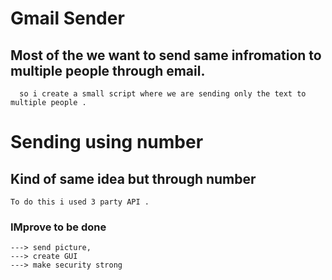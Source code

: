 
# Gmail Sender
  ## Most of the we want to send same infromation to multiple people through email.
      so i create a small script where we are sending only the text to multiple people .
   
# Sending using number 
  ## Kind of same idea but through number
    To do this i used 3 party API .

### IMprove to be done 
    ---> send picture,
    ---> create GUI 
    ---> make security strong
                       
